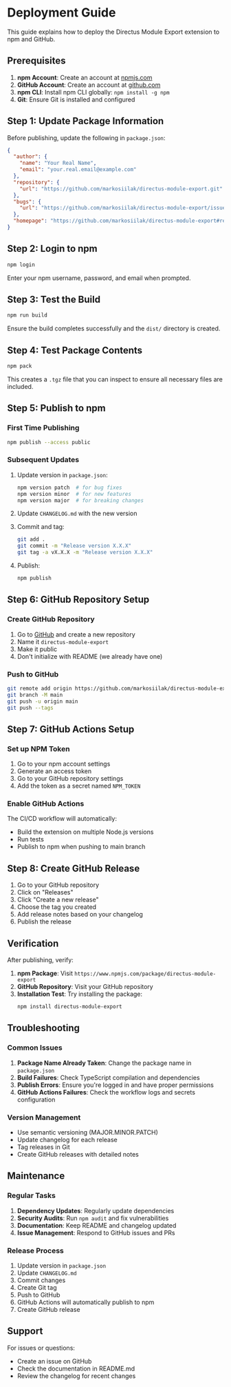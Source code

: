 # Deployment Guide

This guide explains how to deploy the Directus Module Export extension to npm and GitHub.

## Prerequisites

1. **npm Account**: Create an account at [npmjs.com](https://www.npmjs.com)
2. **GitHub Account**: Create an account at [github.com](https://github.com)
3. **npm CLI**: Install npm CLI globally: `npm install -g npm`
4. **Git**: Ensure Git is installed and configured

## Step 1: Update Package Information

Before publishing, update the following in `package.json`:

```json
{
  "author": {
    "name": "Your Real Name",
    "email": "your.real.email@example.com"
  },
  "repository": {
    "url": "https://github.com/markosiilak/directus-module-export.git"
  },
  "bugs": {
    "url": "https://github.com/markosiilak/directus-module-export/issues"
  },
  "homepage": "https://github.com/markosiilak/directus-module-export#readme"
}
```

## Step 2: Login to npm

```bash
npm login
```

Enter your npm username, password, and email when prompted.

## Step 3: Test the Build

```bash
npm run build
```

Ensure the build completes successfully and the `dist/` directory is created.

## Step 4: Test Package Contents

```bash
npm pack
```

This creates a `.tgz` file that you can inspect to ensure all necessary files are included.

## Step 5: Publish to npm

### First Time Publishing

```bash
npm publish --access public
```

### Subsequent Updates

1. Update version in `package.json`:
   ```bash
   npm version patch  # for bug fixes
   npm version minor  # for new features
   npm version major  # for breaking changes
   ```

2. Update `CHANGELOG.md` with the new version

3. Commit and tag:
   ```bash
   git add .
   git commit -m "Release version X.X.X"
   git tag -a vX.X.X -m "Release version X.X.X"
   ```

4. Publish:
   ```bash
   npm publish
   ```

## Step 6: GitHub Repository Setup

### Create GitHub Repository

1. Go to [GitHub](https://github.com) and create a new repository
2. Name it `directus-module-export`
3. Make it public
4. Don't initialize with README (we already have one)

### Push to GitHub

```bash
git remote add origin https://github.com/markosiilak/directus-module-export.git
git branch -M main
git push -u origin main
git push --tags
```

## Step 7: GitHub Actions Setup

### Set up NPM Token

1. Go to your npm account settings
2. Generate an access token
3. Go to your GitHub repository settings
4. Add the token as a secret named `NPM_TOKEN`

### Enable GitHub Actions

The CI/CD workflow will automatically:
- Build the extension on multiple Node.js versions
- Run tests
- Publish to npm when pushing to main branch

## Step 8: Create GitHub Release

1. Go to your GitHub repository
2. Click on "Releases"
3. Click "Create a new release"
4. Choose the tag you created
5. Add release notes based on your changelog
6. Publish the release

## Verification

After publishing, verify:

1. **npm Package**: Visit `https://www.npmjs.com/package/directus-module-export`
2. **GitHub Repository**: Visit your GitHub repository
3. **Installation Test**: Try installing the package:
   ```bash
   npm install directus-module-export
   ```

## Troubleshooting

### Common Issues

1. **Package Name Already Taken**: Change the package name in `package.json`
2. **Build Failures**: Check TypeScript compilation and dependencies
3. **Publish Errors**: Ensure you're logged in and have proper permissions
4. **GitHub Actions Failures**: Check the workflow logs and secrets configuration

### Version Management

- Use semantic versioning (MAJOR.MINOR.PATCH)
- Update changelog for each release
- Tag releases in Git
- Create GitHub releases with detailed notes

## Maintenance

### Regular Tasks

1. **Dependency Updates**: Regularly update dependencies
2. **Security Audits**: Run `npm audit` and fix vulnerabilities
3. **Documentation**: Keep README and changelog updated
4. **Issue Management**: Respond to GitHub issues and PRs

### Release Process

1. Update version in `package.json`
2. Update `CHANGELOG.md`
3. Commit changes
4. Create Git tag
5. Push to GitHub
6. GitHub Actions will automatically publish to npm
7. Create GitHub release

## Support

For issues or questions:
- Create an issue on GitHub
- Check the documentation in README.md
- Review the changelog for recent changes 